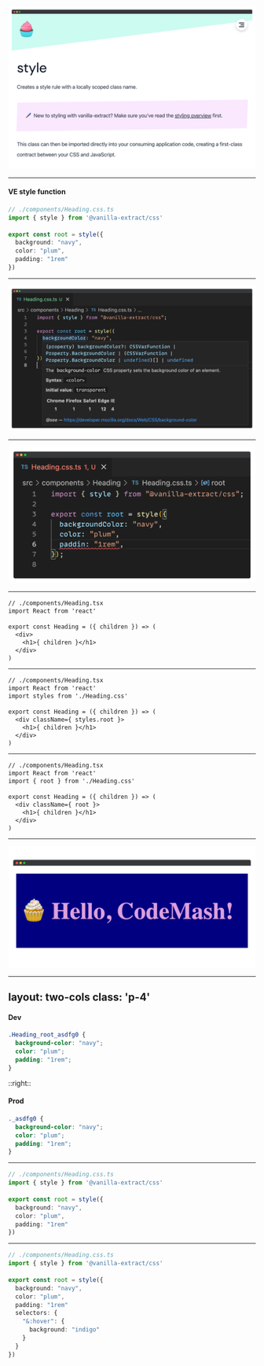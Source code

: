 <img src="/assets/ve-style.png"/>

<!--
Vanilla-extract is a library that exports a number of functions that offer different functionality. The most basic of which is the style function.

Let's take a look at how to use this
-->

---

#### VE style function

```ts {all|1|2|4|5-7|all}
// ./components/Heading.css.ts
import { style } from '@vanilla-extract/css'

export const root = style({
  background: "navy",
  color: "plum",
  padding: "1rem"
})
```

<!-- 
First, we'll create a Heading in a Heading.css.ts file that lives next to our Heading component.

The .css.ts extension is really important in vanilla-extract. It is what tells vanilla extract build plugin to build these typescript files into static CSS which will be sent as CSS to the browser.

So, anything that's in a .css.ts file will happen at build time.
Anything that's in .ts or .tsx will happen at runtime.

click

import style function

click

export a const which we'll call root which will be assigned to the result of that style function

click

to that style function we'll supply an object representing the styles we want to apply.

This will create the same styles we've been looking at, but obviously authored in TS
-->

---

<img src="/assets/ve-ts-info.png"/>

<!--
This is in a .ts file so we'll get Typescript feedback.
If we hover we'll see information about that property since VE is built on top of a CSS types library.
-->

---

<img src="/assets/ve-ts-error.png"/>

---

```tsx
// ./components/Heading.tsx
import React from 'react'

export const Heading = ({ children }) => (
  <div>
    <h1>{ children }</h1>
  </div>
)
```

<!-- Let's go over to our heading component. -->

---

```tsx {3|6|all}
// ./components/Heading.tsx
import React from 'react'
import styles from './Heading.css'

export const Heading = ({ children }) => (
  <div className={ styles.root }>
    <h1>{ children }</h1>
  </div>
)
```

<!--

import styles as a module from .Heading.css. Not heading .css.ts 
There is no CSS file on disk.

We'll take the root key off the styles module and supply that to the className of our element.

Notice this looks exactly like CSS modules. The creators are the same.
-->

---

```tsx {3,6}
// ./components/Heading.tsx
import React from 'react'
import { root } from './Heading.css'

export const Heading = ({ children }) => (
  <div className={ root }>
    <h1>{ children }</h1>
  </div>
)
```

<!-- We can alternatively destructure our root in our import 

click 

then pass it directly to our className instead of keying off our styles module -->

---

<img src="/assets/header-component-example-base.png"/>

<!--

And there we have our heading component.

Now let's look at the CSS that's sent down to the browser for this.

-->

---
layout: two-cols
class: 'p-4'
---

#### Dev

```css
.Heading_root_asdfg0 {
  background-color: "navy";
  color: "plum";
  padding: "1rem";
}
```

::right::

#### Prod

```css
._asdfg0 {
  background-color: "navy";
  color: "plum";
  padding: "1rem";
}
```

<!--

Remember this is build time CSS in JS so this is from an actual static style sheet.

Our dev build looks exactly like CSS modules.

OUr prod build is just the hash. Note that the last value will just increment for each class defined in the file, so we can put this through gzip or something and get our document down pretty small.
-->

---

```ts
// ./components/Heading.css.ts
import { style } from '@vanilla-extract/css'

export const root = style({
  background: "navy",
  color: "plum",
  padding: "1rem"
})
```
<!-- 
I do want to call out that this does start to differ from CSS modules when you start to do more complicated things with CSS. -->

---

```ts {8-12|all}
// ./components/Heading.css.ts
import { style } from '@vanilla-extract/css'

export const root = style({
  background: "navy",
  color: "plum",
  padding: "1rem"
  selectors: {
    "&:hover": {
      background: "indigo"
    }
  }
})
```

<!--
If you want to target any more complex selectors or pseudo selectors, you need use this kind of selectors object.

Not that, To improve maintainability, each style block can only target a single element. To enforce this, all selectors must target the & character which is a reference to the current element.

Selectors can also reference other scoped class names, but selectors attempting to target an element other than the current class are invalid.

So, vanilla-extract can be pretty opinionated, but overall I find that it helps me author maintainable CSS without personally needing the experience or the foresight to make that judgement myself.
-->